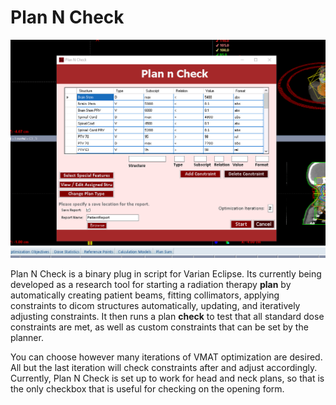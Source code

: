 # Plan N Check

![alt text](https://github.com/samplecm/PlanNCheck/blob/master/Capture.PNG?raw=true)

Plan N Check is a binary plug in script for Varian Eclipse. 
Its currently being developed as a research tool for starting a radiation therapy **plan** by automatically creating patient beams, fitting collimators, applying constraints to dicom structures automatically, updating, and iteratively adjusting constraints. 
It then runs a plan **check** to test that all standard dose constraints are met, as well as custom constraints that can be set by the planner. 

You can choose however many iterations of VMAT optimization are desired. All but the last iteration will check constraints after and adjust accordingly. 
Currently, Plan N Check is set up to work for head and neck plans, so that is the only checkbox that is useful for checking on the opening form.
